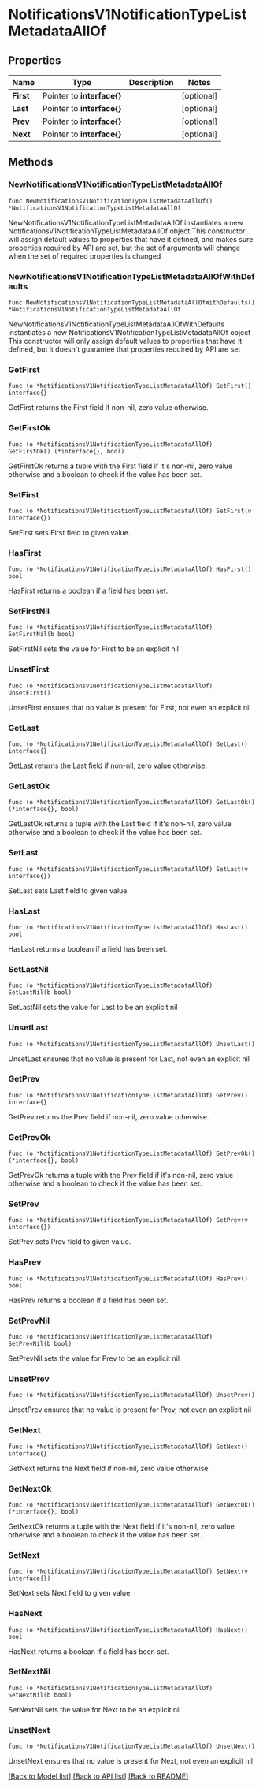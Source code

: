# NotificationsV1NotificationTypeListMetadataAllOf

## Properties

Name | Type | Description | Notes
------------ | ------------- | ------------- | -------------
**First** | Pointer to **interface{}** |  | [optional] 
**Last** | Pointer to **interface{}** |  | [optional] 
**Prev** | Pointer to **interface{}** |  | [optional] 
**Next** | Pointer to **interface{}** |  | [optional] 

## Methods

### NewNotificationsV1NotificationTypeListMetadataAllOf

`func NewNotificationsV1NotificationTypeListMetadataAllOf() *NotificationsV1NotificationTypeListMetadataAllOf`

NewNotificationsV1NotificationTypeListMetadataAllOf instantiates a new NotificationsV1NotificationTypeListMetadataAllOf object
This constructor will assign default values to properties that have it defined,
and makes sure properties required by API are set, but the set of arguments
will change when the set of required properties is changed

### NewNotificationsV1NotificationTypeListMetadataAllOfWithDefaults

`func NewNotificationsV1NotificationTypeListMetadataAllOfWithDefaults() *NotificationsV1NotificationTypeListMetadataAllOf`

NewNotificationsV1NotificationTypeListMetadataAllOfWithDefaults instantiates a new NotificationsV1NotificationTypeListMetadataAllOf object
This constructor will only assign default values to properties that have it defined,
but it doesn't guarantee that properties required by API are set

### GetFirst

`func (o *NotificationsV1NotificationTypeListMetadataAllOf) GetFirst() interface{}`

GetFirst returns the First field if non-nil, zero value otherwise.

### GetFirstOk

`func (o *NotificationsV1NotificationTypeListMetadataAllOf) GetFirstOk() (*interface{}, bool)`

GetFirstOk returns a tuple with the First field if it's non-nil, zero value otherwise
and a boolean to check if the value has been set.

### SetFirst

`func (o *NotificationsV1NotificationTypeListMetadataAllOf) SetFirst(v interface{})`

SetFirst sets First field to given value.

### HasFirst

`func (o *NotificationsV1NotificationTypeListMetadataAllOf) HasFirst() bool`

HasFirst returns a boolean if a field has been set.

### SetFirstNil

`func (o *NotificationsV1NotificationTypeListMetadataAllOf) SetFirstNil(b bool)`

 SetFirstNil sets the value for First to be an explicit nil

### UnsetFirst
`func (o *NotificationsV1NotificationTypeListMetadataAllOf) UnsetFirst()`

UnsetFirst ensures that no value is present for First, not even an explicit nil
### GetLast

`func (o *NotificationsV1NotificationTypeListMetadataAllOf) GetLast() interface{}`

GetLast returns the Last field if non-nil, zero value otherwise.

### GetLastOk

`func (o *NotificationsV1NotificationTypeListMetadataAllOf) GetLastOk() (*interface{}, bool)`

GetLastOk returns a tuple with the Last field if it's non-nil, zero value otherwise
and a boolean to check if the value has been set.

### SetLast

`func (o *NotificationsV1NotificationTypeListMetadataAllOf) SetLast(v interface{})`

SetLast sets Last field to given value.

### HasLast

`func (o *NotificationsV1NotificationTypeListMetadataAllOf) HasLast() bool`

HasLast returns a boolean if a field has been set.

### SetLastNil

`func (o *NotificationsV1NotificationTypeListMetadataAllOf) SetLastNil(b bool)`

 SetLastNil sets the value for Last to be an explicit nil

### UnsetLast
`func (o *NotificationsV1NotificationTypeListMetadataAllOf) UnsetLast()`

UnsetLast ensures that no value is present for Last, not even an explicit nil
### GetPrev

`func (o *NotificationsV1NotificationTypeListMetadataAllOf) GetPrev() interface{}`

GetPrev returns the Prev field if non-nil, zero value otherwise.

### GetPrevOk

`func (o *NotificationsV1NotificationTypeListMetadataAllOf) GetPrevOk() (*interface{}, bool)`

GetPrevOk returns a tuple with the Prev field if it's non-nil, zero value otherwise
and a boolean to check if the value has been set.

### SetPrev

`func (o *NotificationsV1NotificationTypeListMetadataAllOf) SetPrev(v interface{})`

SetPrev sets Prev field to given value.

### HasPrev

`func (o *NotificationsV1NotificationTypeListMetadataAllOf) HasPrev() bool`

HasPrev returns a boolean if a field has been set.

### SetPrevNil

`func (o *NotificationsV1NotificationTypeListMetadataAllOf) SetPrevNil(b bool)`

 SetPrevNil sets the value for Prev to be an explicit nil

### UnsetPrev
`func (o *NotificationsV1NotificationTypeListMetadataAllOf) UnsetPrev()`

UnsetPrev ensures that no value is present for Prev, not even an explicit nil
### GetNext

`func (o *NotificationsV1NotificationTypeListMetadataAllOf) GetNext() interface{}`

GetNext returns the Next field if non-nil, zero value otherwise.

### GetNextOk

`func (o *NotificationsV1NotificationTypeListMetadataAllOf) GetNextOk() (*interface{}, bool)`

GetNextOk returns a tuple with the Next field if it's non-nil, zero value otherwise
and a boolean to check if the value has been set.

### SetNext

`func (o *NotificationsV1NotificationTypeListMetadataAllOf) SetNext(v interface{})`

SetNext sets Next field to given value.

### HasNext

`func (o *NotificationsV1NotificationTypeListMetadataAllOf) HasNext() bool`

HasNext returns a boolean if a field has been set.

### SetNextNil

`func (o *NotificationsV1NotificationTypeListMetadataAllOf) SetNextNil(b bool)`

 SetNextNil sets the value for Next to be an explicit nil

### UnsetNext
`func (o *NotificationsV1NotificationTypeListMetadataAllOf) UnsetNext()`

UnsetNext ensures that no value is present for Next, not even an explicit nil

[[Back to Model list]](../README.md#documentation-for-models) [[Back to API list]](../README.md#documentation-for-api-endpoints) [[Back to README]](../README.md)


